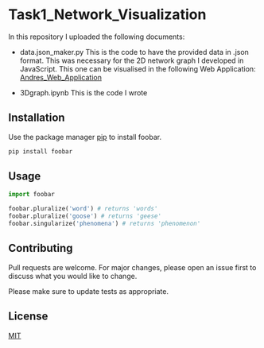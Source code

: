 # Task1_Network_Visualization

In this repository I uploaded the following documents:
- data.json_maker.py
This is the code to have the provided data in .json format. This was necessary for the 2D network graph I developed in JavaScript. This one can be visualised in the following Web Application: [Andres_Web_Application](https://andresagdt515.github.io/Task2_Web_Development/)

- 3Dgraph.ipynb
This is the code I wrote


## Installation

Use the package manager [pip](https://pip.pypa.io/en/stable/) to install foobar.

```bash
pip install foobar
```

## Usage

```python
import foobar

foobar.pluralize('word') # returns 'words'
foobar.pluralize('goose') # returns 'geese'
foobar.singularize('phenomena') # returns 'phenomenon'
```

## Contributing
Pull requests are welcome. For major changes, please open an issue first to discuss what you would like to change.

Please make sure to update tests as appropriate.

## License
[MIT](https://choosealicense.com/licenses/mit/)